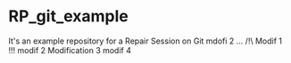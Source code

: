 # RP_git_example
It's an example repository for a Repair Session on Git
mdofi 2 ...
/!\ Modif 1 !!!
modif 2
Modification 3
modif 4

